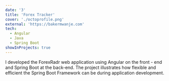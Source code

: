 ```yaml
---
date: '3'
title: 'Forex Tracker'
cover: './octoprofile.png'
external: 'https://bakermwanje.com'
tech:
  - Angular
  - Java
  - Spring Boot
showInProjects: true
---
```


I developed the ForexRadr web application using Angular on the front - end and Spring Boot at the back-end. The project illustrates how flexible and efficient the Spring Boot Framework can be during application development.